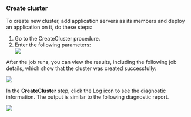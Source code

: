 <h3>Create cluster</h3>
<p>To create new cluster, add application servers as its members and deploy an application on it, do these steps:</p>
<ol>
<li>Go to the CreateCluster procedure.</li>
<li> Enter the following parameters: </li><img src="../../plugins/EC-WebSphere/images/CreateCluster/EC-WebSphereCreateCluster2.png" />
</ol>
<p>After the job runs, you can view the results, including the following job details, which show that
the cluster was created successfully:</p>
<img src="../../plugins/EC-WebSphere/images/CreateCluster/EC-WebSphereCreateCluster3.png" />
<p>In the <b>CreateCluster</b> step, click the Log icon
to see the diagnostic information. The output is similar to
the following diagnostic
report.</p>
<img src="../../plugins/EC-WebSphere/images/CreateCluster/EC-WebSphereCreateCluster4.png" />

